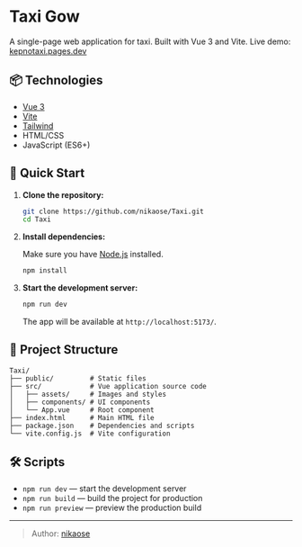 
# Taxi Gow

A single-page web application for taxi. Built with Vue 3 and Vite. Live demo: [kepnotaxi.pages.dev](https://kepnotaxi.pages.dev/)

## 📦 Technologies

- [Vue 3](https://vuejs.org/)
- [Vite](https://vitejs.dev/)
- [Tailwind](https://tailwindcss.com/)
- HTML/CSS
- JavaScript (ES6+)

## 🚀 Quick Start

1. **Clone the repository:**

   ```bash
   git clone https://github.com/nikaose/Taxi.git
   cd Taxi
   ```

2. **Install dependencies:**

   Make sure you have [Node.js](https://nodejs.org/) installed.

   ```bash
   npm install
   ```

3. **Start the development server:**

   ```bash
   npm run dev
   ```

   The app will be available at `http://localhost:5173/`.

## 📁 Project Structure

```
Taxi/
├── public/         # Static files
├── src/            # Vue application source code
│   ├── assets/     # Images and styles
│   ├── components/ # UI components
│   └── App.vue     # Root component
├── index.html      # Main HTML file
├── package.json    # Dependencies and scripts
└── vite.config.js  # Vite configuration
```

## 🛠️ Scripts

- `npm run dev` — start the development server
- `npm run build` — build the project for production
- `npm run preview` — preview the production build

---

> Author: [nikaose](https://github.com/nikaose)  
